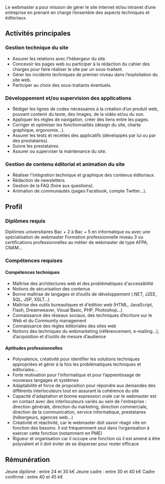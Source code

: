 Le webmaster a pour mission de gérer le site Internet et/ou intranet d’une entreprise en prenant en charge l’ensemble des aspects techniques et éditoriaux.

## Activités principales

### Gestion technique du site

- Assurer les relations avec l’hébergeur du site.
- Concevoir les pages web ou participer à la rédaction du cahier des charges pour faire réaliser le site par un sous-traitant.
- Gérer les incidents techniques de premier niveau dans l’exploitation du site web.
- Participer au choix des sous-traitants éventuels.

### Développement et/ou supervision des applications

- Rédiger les lignes de codes nécessaires à la création d’un produit web, pouvant contenir du texte, des images, de la vidéo et/ou du son.
- Appliquer les règles de navigation, créer des liens entre les pages.
- Corriger et optimiser les fonctionnalités (design du site, charte graphique, ergonomie...).
- Assurer les tests et recettes des applicatifs (développés par lui ou par des prestataires).
- Suivre les prestataires.
- Assurer ou superviser la maintenance du site.

### Gestion de contenu éditorial et animation du site

- Réaliser l'intégration technique et graphique des contenus éditoriaux.
- Rédaction de newsletters.
- Gestion de la FAQ (foire aux questions).
- Animation de communautés (pages Facebook, compte Twitter...).

## Profil

### Diplômes requis 

Diplômes universitaires Bac + 2 à Bac + 5 en informatique ou avec une spécialisation de webmaster
Formation professionnelle niveau 3 ou certifications professionnelles au métier de webmaster de type AFPA, CNAM…

### Compétences requises

#### Compétences techniques 

- Maîtrise des architectures web et des problématiques d'accessibilité
- Notions de sécurisation des contenus
- Bonne maîtrise de langages et d’outils de développement (.NET, J2EE, SQL, JSP, XSLT…)
- Maîtrise des outils bureautiques et d'édition web (HTML, JavaScript, Flash, Dreamweaver, Visual Basic, PHP, Photoshop…)
- Connaissance des réseaux sociaux, des techniques d’écriture sur le Web et du Community management
- Connaissance des règles éditoriales des sites web
- Notions des techniques du webmarketing (référencement, e-mailing...), d’acquisition et d’outils de mesure d’audience

#### Aptitudes professionnelles 

- Polyvalence, créativité pour identifier les solutions techniques appropriées et gérer à la fois les problématiques techniques et éditoriales...
- Forte motivation pour l’informatique et pour l’apprentissage de nouveaux langages et systèmes
- Adaptabilité et force de proposition pour répondre aux demandes des différents interlocuteurs tout en assurant la cohérence du site
- Capacité d'adaptation et bonne expression orale car le webmaster est en contact avec des interlocuteurs variés au sein de l'entreprise : direction générale, direction du marketing, direction commerciale, direction de la communication, service informatique, prestataires (hébergeurs, agences web...)
- Créativité et réactivité, car le webmaster doit savoir réagir vite en fonction des besoins. Il est fréquemment seul dans l’organisation à exercer cette fonction (notamment en PME)
- Rigueur et organisation car il occupe une fonction où il est amené à être polyvalent et il doit éviter de se disperser pour rester efficace

## Rémunération

Jeune diplômé : entre 24 et 30 k€
Jeune cadre : entre 30 et 40 k€
Cadre confirmé : entre 40 et 45 k€